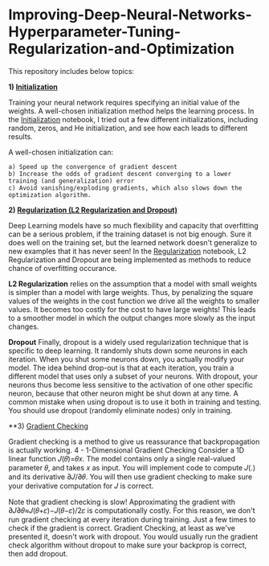 # Improving-Deep-Neural-Networks-Hyperparameter-Tuning-Regularization-and-Optimization

This repository includes below topics:

**1) [Initialization](https://github.com/Zahra-Bakhtiari/Improving-Deep-Neural-Networks-Hyperparameter-Tuning-Regularization-and-Optimization/blob/main/Initialization.ipynb)**

Training your neural network requires specifying an initial value of the weights. A well-chosen initialization method helps the learning process.
In the [Initialization](https://github.com/Zahra-Bakhtiari/Improving-Deep-Neural-Networks-Hyperparameter-Tuning-Regularization-and-Optimization/blob/main/Initialization.ipynb) notebook, I tried out a few different initializations, including random, zeros, and He initialization, and see how each leads to different results.

A well-chosen initialization can:

    a) Speed up the convergence of gradient descent
    b) Increase the odds of gradient descent converging to a lower training (and generalization) error
    c) Avoid vanishing/exploding gradients, which also slows down the optimization algorithm. 


**2) [Regularization (L2 Regularization and Dropout)](https://github.com/Zahra-Bakhtiari/Improving-Deep-Neural-Networks-Hyperparameter-Tuning-Regularization-and-Optimization/blob/main/Regularization.ipynb)**

Deep Learning models have so much flexibility and capacity that overfitting can be a serious problem, if the training dataset is not big enough. Sure it does well on the training set, but the learned network doesn't generalize to new examples that it has never seen!
In the [Regularization](https://github.com/Zahra-Bakhtiari/Improving-Deep-Neural-Networks-Hyperparameter-Tuning-Regularization-and-Optimization/blob/main/Regularization.ipynb) notebook, L2 Regularization and Dropout are being implemented as methods to reduce chance of overfitting occurance. 

**L2 Regularization** relies on the assumption that a model with small weights is simpler than a model with large weights. Thus, by penalizing the square values of the weights in the cost function we drive all the weights to smaller values. It becomes too costly for the cost to have large weights! This leads to a smoother model in which the output changes more slowly as the input changes. 


**Dropout**
Finally, dropout is a widely used regularization technique that is specific to deep learning. It randomly shuts down some neurons in each iteration. When you shut some neurons down, you actually modify your model. The idea behind drop-out is that at each iteration, you train a different model that uses only a subset of your neurons. With dropout, your neurons thus become less sensitive to the activation of one other specific neuron, because that other neuron might be shut down at any time. A common mistake when using dropout is to use it both in training and testing. You should use dropout (randomly eliminate nodes) only in training. 

    
**3) [Gradient Checking](https://github.com/Zahra-Bakhtiari/Improving-Deep-Neural-Networks-Hyperparameter-Tuning-Regularization-and-Optimization/blob/main/Gradient_Checking.ipynb)

Gradient checking is a method to give us reassurance that backpropagation is actually working. 4 - 1-Dimensional Gradient Checking
Consider a 1D linear function 𝐽(𝜃)=𝜃𝑥. The model contains only a single real-valued parameter 𝜃, and takes 𝑥 as input. You will implement code to compute 𝐽(.) and its derivative ∂𝐽/∂𝜃. You will then use gradient checking to make sure your derivative computation for 𝐽 is correct. 

Note that gradient checking is slow! Approximating the gradient with ∂𝐽∂𝜃≈𝐽(𝜃+𝜀)−𝐽(𝜃−𝜀)/2𝜀 is computationally costly. For this reason, we don't run gradient checking at every iteration during training. Just a few times to check if the gradient is correct. Gradient Checking, at least as we've presented it, doesn't work with dropout. You would usually run the gradient check algorithm without dropout to make sure your backprop is correct, then add dropout.



